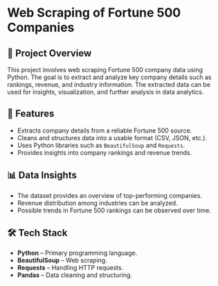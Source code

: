 # Web Scraping of Fortune 500 Companies

## 📌 Project Overview  
This project involves web scraping Fortune 500 company data using Python. The goal is to extract and analyze key company details such as rankings, revenue, and industry information. The extracted data can be used for insights, visualization, and further analysis in data analytics.  

## 🚀 Features  
- Extracts company details from a reliable Fortune 500 source.  
- Cleans and structures data into a usable format (CSV, JSON, etc.).  
- Uses Python libraries such as `BeautifulSoup` and `Requests`.  
- Provides insights into company rankings and revenue trends.  

## 📊 Data Insights  
- The dataset provides an overview of top-performing companies.  
- Revenue distribution among industries can be analyzed.  
- Possible trends in Fortune 500 rankings can be observed over time.  

## 🛠️ Tech Stack  
- **Python** – Primary programming language.  
- **BeautifulSoup** – Web scraping.  
- **Requests** – Handling HTTP requests.  
- **Pandas** – Data cleaning and structuring.  
